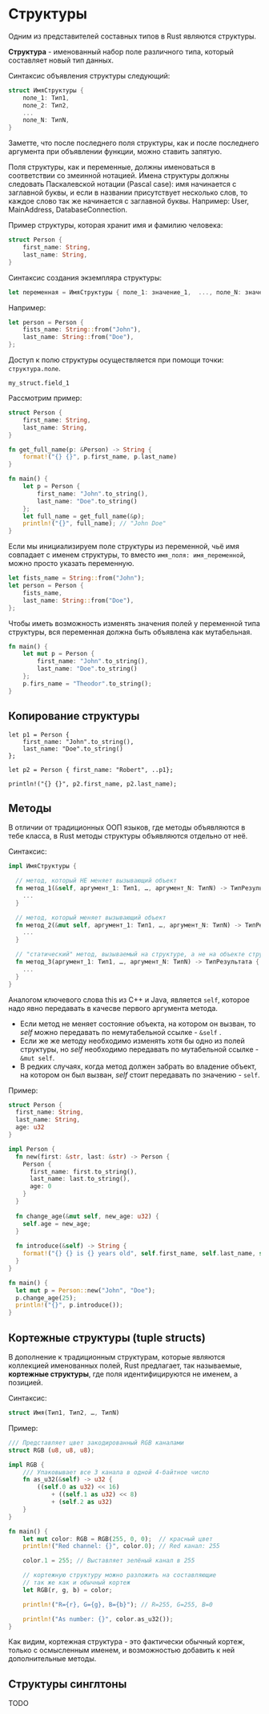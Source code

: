 # Структуры

Одним из представителей составных типов в Rust являются структуры.

**Структура** - именованный набор поле различного типа, который составляет новый тип данных.

Синтаксис объявления структуры следующий:

```rust
struct ИмяСтруктуры {
    поле_1: Тип1,
    поле_2: Тип2,
    ...
    поле_N: ТипN,
}
```

Заметте, что после последнего поля структуры, как и после последнего аргумента при объявлении функции, можно ставить запятую.

Поля структуры, как и переменные, должны именоваться в соответствии со змеинной нотацией. Имена структуры должны следовать Паскалевской нотации (Pascal case): имя начинается с заглавной буквы, и если в названии присутствует несколько слов, то каждое слово так же начинается с заглавной буквы. Например: User, MainAddress, DatabaseConnection.

Пример структуры, которая хранит имя и фамилию человека:

```rust
struct Person {
    first_name: String,
    last_name: String,
}
```

Синтаксис создания экземпляра структуры:

```rust
let переменная = ИмяСтруктуры { поле_1: значение_1,  ..., поле_N: значение_N};
```

Например:

```rust
let person = Person {
    fists_name: String::from("John"),
    last_name: String::from("Doe"),
};
```

Доступ к полю структуры осуществляется при помощи точки: `структура.поле`.

```
my_struct.field_1
```

Рассмотрим пример:

```rust
struct Person {
    first_name: String,
    last_name: String,
}

fn get_full_name(p: &Person) -> String {
    format!("{} {}", p.first_name, p.last_name)
}

fn main() {
    let p = Person {
        first_name: "John".to_string(),
        last_name: "Doe".to_string()
    };
    let full_name = get_full_name(&p);
    println!("{}", full_name); // "John Doe"
}
```

Если мы инициализируем поле структуры из переменной, чьё имя совпадает с именем структуры, то вместо `имя_поля: имя_переменной`, можно просто указать переменную.

```rust
let fists_name = String::from("John");
let person = Person {
    fists_name,
    last_name: String::from("Doe"),
};
```

Чтобы иметь возможность изменять значения полей у переменной типа структуры, вся переменная должна быть объявлена как мутабельная.

```rust
fn main() {
    let mut p = Person {
        first_name: "John".to_string(),
        last_name: "Doe".to_string()
    };
    p.firs_name = "Theodor".to_string();
}
```

## Копирование структуры



```
let p1 = Person {
    first_name: "John".to_string(),
    last_name: "Doe".to_string()
};

let p2 = Person { first_name: "Robert", ..p1};

println!("{} {}", p2.first_name, p2.last_name);
```



## Методы

В отличии от традиционных ООП языков, где методы объявляются в тебе класса, в Rust методы структуры объявляются отдельно от неё.

Синтаксис:

```rust
impl ИмяСтруктуры {

  // метод, который НЕ меняет вызывающий объект
  fn метод_1(&self, аргумент_1: Тип1, …, аргумент_N: ТипN) -> ТипРезультата {
    ...
  }

  // метод, который меняет вызывающий объект
  fn метод_2(&mut self, аргумент_1: Тип1, …, аргумент_N: ТипN) -> ТипРезультата {
    ...
  }

  // "статический" метод, вызываемый на структуре, а не на объекте структуры
  fn метод_3(аргумент_1: Тип1, …, аргумент_N: ТипN) -> ТипРезультата {
    ...
  }
}
```

Аналогом ключевого слова this из C++ и Java, является `self`, которое надо явно передавать в качесве первого аргумента метода.

* Если метод не меняет состояние объекта, на котором он вызван, то _self_ можно передавать по немутабельной ссылке - `&self` .
* Если же же методу необходимо изменять хотя бы одно из полей структуры, но _self_ необходимо передавать по мутабельной ссылке - `&mut self`.
* В редких случаях, когда метод должен забрать во владение объект, на котором он был вызван, _self_ стоит передавать по значению - `self`.

Пример:

```rust
struct Person {
  first_name: String,
  last_name: String,
  age: u32
}

impl Person {
  fn new(first: &str, last: &str) -> Person {
    Person {
      first_name: first.to_string(),
      last_name: last.to_string(),
      age: 0
    }
  }
	
  fn change_age(&mut self, new_age: u32) {
    self.age = new_age;
  }
	
  fn introduce(&self) -> String {
    format!("{} {} is {} years old", self.first_name, self.last_name, self.age)
  }
}

fn main() {
  let mut p = Person::new("John", "Doe");
  p.change_age(25);
  println!("{}", p.introduce());
}
```

## Кортежные структуры (tuple structs)

В дополнение к традиционным структурам, которые являются коллекцией именованных полей, Rust предлагает, так называемые, **кортежные структуры**, где поля идентифицируются не именем, а позицией.

Синтаксис:

```rust
struct Имя(Тип1, Тип2, …, ТипN)
```

Пример:

```rust
/// Представляет цвет закодированный RGB каналами
struct RGB (u8, u8, u8);

impl RGB {
    /// Упаковывает все 3 канала в одной 4-байтное число
    fn as_u32(&self) -> u32 {
        ((self.0 as u32) << 16)
            + ((self.1 as u32) << 8)
            + (self.2 as u32)
    }
}

fn main() {
    let mut color: RGB = RGB(255, 0, 0);  // красный цвет
    println!("Red channel: {}", color.0); // Red канал: 255

    color.1 = 255; // Выставляет зелёный канал в 255

    // кортежную структуру можно разложить на составляющие
    // так же как и обычный кортеж
    let RGB(r, g, b) = color;

    println!("R={r}, G={g}, B={b}"); // R=255, G=255, B=0

    println!("As number: {}", color.as_u32());
}
```

Как видим, кортежная структура - это фактически обычный кортеж, только с осмысленным именем, и возможностью добавить к ней дополнительные методы.

## Структуры синглтоны

TODO
